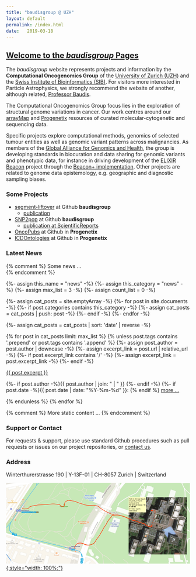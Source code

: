 ```yaml
---
title: "baudisgroup @ UZH"
layout: default
permalink: /index.html
date:   2019-03-18
---
```


## [Welcome to the _baudisgroup_ Pages](http://info.baudisgroup.org)

The _baudisgroup_ website represents projects and information by the __Computational Oncogenomics Group__ of the [University of Zurich (UZH)](http://www.imls.uzh.ch/en/research/baudis/) and the [Swiss Institute of Bioinformatics (SIB)](https://www.sib.swiss/baudis-michael/). For visitors more interested in Particle Astrophysics, we strongly recommend the website of another, although related, [Professor Baudis](https://www.physik.uzh.ch/en/groups/baudis.html).

The Computational Oncogenomics Group focus lies in the exploration of structural genome variations in cancer. Our work centres around our [arrayMap](arraymap.org) and [Progenetix](progenetix.org) resources of curated molecular-cytogenetic and sequencing data.

Specific projects explore computational methods, genomics of selected tumour entities as well as genomic variant patterns across malignancies. As members of the [Global Alliance for Genomics and Health](http://ga4gh.org), the group is developing standards in biocuration and data sharing for genomic variants and phenotypic data, for instance in driving development of the [ELIXIR Beacon](https://www.elixir-europe.org/about-us/implementation-studies/beacons) project through the [Beacon+ implementation](http://beacon.progenetix.org). Other projects are related to genome data epistemology, e.g. geographic and diagnostic sampling biases.

### Some Projects

* [segment-liftover](https://github.com/baudisgroup/segment-liftover) at Github __baudisgroup__
    * [publication](http://info.baudisgroup.org/publications/2018/03/14/segment_liftover.html)
* [SNP2pop](https://github.com/baudisgroup/snp2pop) at Github __baudisgroup__
    * [publication at ScientificReports](https://www.nature.com/articles/s41598-020-61854-x)
* [OncoPubs](https://github.com/progenetix/oncopubs) at Github in __Progenetix__
* [ICDOntologies](https://github.com/progenetix/ICDOntologies) at Github in __Progenetix__


### Latest News    

{% comment %}
	Some news ...	
{% endcomment %}


{%- assign this_name = "news" -%}
{%- assign this_category = "news" -%}
{%- assign max_list = 3 -%}
{%- assign count_list = 0 -%}

{%- assign cat_posts = site.emptyArray -%}
{%- for post in site.documents -%}
  {%- if post.categories contains this_category -%}
    {%- assign cat_posts = cat_posts | push: post -%}
  {%- endif -%}
{%- endfor -%}

{%- assign cat_posts = cat_posts | sort: 'date' | reverse -%}

{% for post in cat_posts limit: max_list %}
  {% unless post.tags contains '.prepend' or post.tags contains '.append' %} 
    {%- assign post_author = post.author | downcase -%}
    {%- assign excerpt_link = post.url | relative_url -%}
    {%- if post.excerpt_link contains '/' -%}
      {%- assign excerpt_link = post.excerpt_link -%}
    {%- endif -%}
<div class="excerpt">
<a href="{{ excerpt_link }}">{{ post.excerpt }}</a>
  <p class="footnote">
    {%- if post.author -%}{{ post.author | join: " | " }}&nbsp;{%- endif -%}
    {%- if post.date -%}{{ post.date | date: "%Y-%m-%d" }}: {% endif %}
 <a href="{{ excerpt_link }}">more ...</a>
  </p>
</div>
  {% endunless %}  
{% endfor %}

{% comment %}
	More static content ...
{% endcomment %}


### Support or Contact

For requests & support, please use standard Github procedures such as pull
requests or issues on our project repositories, or [contact us](contact@progenetix.org).

### Address

Winterthurerstrasse 190 | Y-13F-01 | CH-8057 Zurich | Switzerland

<a href="/assets/img/access-map-Irchel.png" target="_blank">![How to find the Baudisgroup](/assets/img/access-map-Irchel.png){:style="width: 100%;"}</a>
